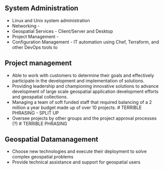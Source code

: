 System Administration
---------------------
* Linux and Unix system administration
* Networking -
* Geospatial Services - Client/Server and Desktop 
* Project Management - 
* Configuration Management - IT automation using Chef, Terraform, and other DevOps tools to 


Project management
------------------
* Able to work with customers to determine their goals and effectively participate in the development and implementation of solutions.
* Providing leadership and championing innovative solutions to advance development of large scale geospatial application development efforts and geospatial collections.
* Managing a team of soft funded staff that required balancing of a 2 million a year budget made up of over 10 projects. # TERRIBLE PHRASING - SPLIT UP
* Oversee projects by other groups and the project approval processes (?) # TERRIBLE PHRASING

Geospatial Datamanagement
-------------------------
* Choose new technologies and execute their deployment to solve complex geospatial problems
* Provide technical assistance and support for geospatial users
